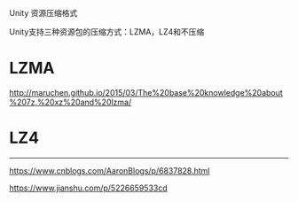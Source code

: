 Unity 资源压缩格式

Unity支持三种资源包的压缩方式：LZMA，LZ4和不压缩


# LZMA

http://maruchen.github.io/2015/03/The%20base%20knowledge%20about%207z,%20xz%20and%20lzma/


# LZ4

---

https://www.cnblogs.com/AaronBlogs/p/6837828.html

https://www.jianshu.com/p/5226659533cd